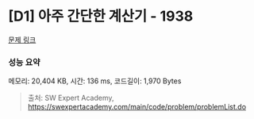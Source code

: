 # [D1] 아주 간단한 계산기 - 1938 

[문제 링크](https://swexpertacademy.com/main/code/problem/problemDetail.do?contestProbId=AV5PjsYKAMIDFAUq) 

### 성능 요약

메모리: 20,404 KB, 시간: 136 ms, 코드길이: 1,970 Bytes



> 출처: SW Expert Academy, https://swexpertacademy.com/main/code/problem/problemList.do